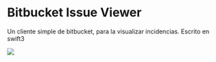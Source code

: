 # Bitbucket Issue Viewer
Un cliente simple de bitbucket, para la visualizar incidencias. Escrito en swift3

![](IMG_0170.PNG)
